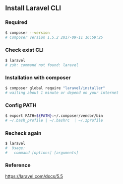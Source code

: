 ## Install Laravel CLI

### Required
```bash
$ composer --version
# Composer version 1.5.2 2017-09-11 16:59:25
```

### Check exist CLI
```bash
$ laravel
# zsh: command not found: laravel
```

### Installation with composer
```bash
$ composer global require "laravel/installer"
# waiting about 1 minute or depend on your internet
```

### Config PATH
```bash
$ export PATH=${PATH}:~/.composer/vendor/bin
# ~/.bash_profile | ~/.bashrc  | ~/.zprofile
```

### Recheck again
```bash
$ laravel
#  Usage: 
#   command [options] [arguments]
```

### Reference 
https://laravel.com/docs/5.5